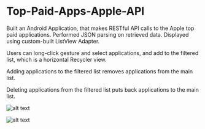 # Top-Paid-Apps-Apple-API 

Built an Android Application, that makes RESTful API calls to the Apple top paid applications. Performed JSON parsing on retrieved data. Displayed using custom-built ListView Adapter.

Users can long-click gesture and select applications, and add to the filtered list, which is a horizontal Recycler view.

Adding applications to the filtered list removes applications from the main list.

Deleting applications from the filtered list puts back applications to the main list.



 ![alt text](https://raw.githubusercontent.com/harshkv/Top-Paid-Apps-Apple-API-/master/s1.png)
 
  ![alt text](https://raw.githubusercontent.com/harshkv/Top-Paid-Apps-Apple-API-/master/s2.png)

